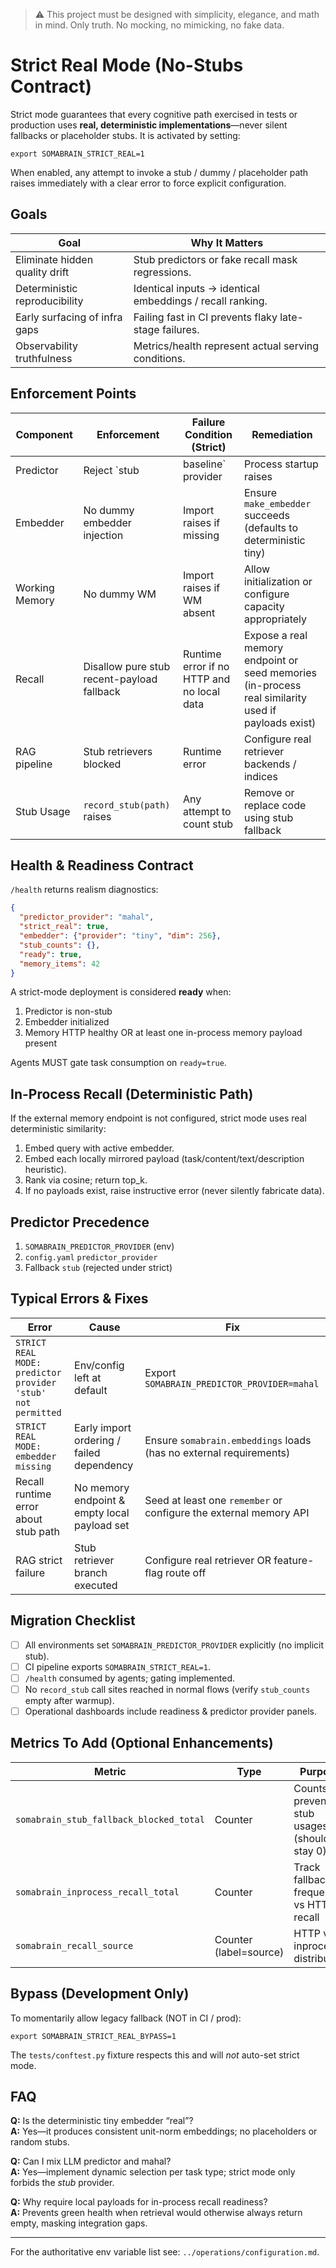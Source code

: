 > :warning: This project must be designed with simplicity, elegance, and math in mind. Only truth. No mocking, no mimicking, no fake data.

# Strict Real Mode (No-Stubs Contract)

Strict mode guarantees that every cognitive path exercised in tests or production uses **real, deterministic implementations**—never silent fallbacks or placeholder stubs. It is activated by setting:

```
export SOMABRAIN_STRICT_REAL=1
```

When enabled, any attempt to invoke a stub / dummy / placeholder path raises immediately with a
clear error to force explicit configuration.

## Goals
| Goal | Why It Matters |
|------|----------------|
| Eliminate hidden quality drift | Stub predictors or fake recall mask regressions. |
| Deterministic reproducibility | Identical inputs → identical embeddings / recall ranking. |
| Early surfacing of infra gaps | Failing fast in CI prevents flaky late-stage failures. |
| Observability truthfulness | Metrics/health represent actual serving conditions. |

## Enforcement Points
| Component | Enforcement | Failure Condition (Strict) | Remediation |
|-----------|-------------|-----------------------------|-------------|
| Predictor | Reject `stub|baseline` provider | Process startup raises | Set `SOMABRAIN_PREDICTOR_PROVIDER=mahal` or `llm` |
| Embedder | No dummy embedder injection | Import raises if missing | Ensure `make_embedder` succeeds (defaults to deterministic tiny) |
| Working Memory | No dummy WM | Import raises if WM absent | Allow initialization or configure capacity appropriately |
| Recall | Disallow pure stub recent-payload fallback | Runtime error if no HTTP and no local data | Expose a real memory endpoint or seed memories (in-process real similarity used if payloads exist) |
| RAG pipeline | Stub retrievers blocked | Runtime error | Configure real retriever backends / indices |
| Stub Usage | `record_stub(path)` raises | Any attempt to count stub | Remove or replace code using stub fallback |

## Health & Readiness Contract
`/health` returns realism diagnostics:
```json
{
  "predictor_provider": "mahal",
  "strict_real": true,
  "embedder": {"provider": "tiny", "dim": 256},
  "stub_counts": {},
  "ready": true,
  "memory_items": 42
}
```
A strict-mode deployment is considered **ready** when:
1. Predictor is non-stub
2. Embedder initialized
3. Memory HTTP healthy OR at least one in-process memory payload present

Agents MUST gate task consumption on `ready=true`.

## In-Process Recall (Deterministic Path)
If the external memory endpoint is not configured, strict mode uses real deterministic similarity:
1. Embed query with active embedder.
2. Embed each locally mirrored payload (task/content/text/description heuristic).
3. Rank via cosine; return top_k.
4. If no payloads exist, raise instructive error (never silently fabricate data).

## Predictor Precedence
1. `SOMABRAIN_PREDICTOR_PROVIDER` (env)
2. `config.yaml` `predictor_provider`
3. Fallback `stub` (rejected under strict)

## Typical Errors & Fixes
| Error | Cause | Fix |
|-------|-------|-----|
| `STRICT REAL MODE: predictor provider 'stub' not permitted` | Env/config left at default | Export `SOMABRAIN_PREDICTOR_PROVIDER=mahal` |
| `STRICT REAL MODE: embedder missing` | Early import ordering / failed dependency | Ensure `somabrain.embeddings` loads (has no external requirements) |
| Recall runtime error about stub path | No memory endpoint & empty local payload set | Seed at least one `remember` or configure the external memory API |
| RAG strict failure | Stub retriever branch executed | Configure real retriever OR feature-flag route off |

## Migration Checklist
- [ ] All environments set `SOMABRAIN_PREDICTOR_PROVIDER` explicitly (no implicit stub).
- [ ] CI pipeline exports `SOMABRAIN_STRICT_REAL=1`.
- [ ] `/health` consumed by agents; gating implemented.
- [ ] No `record_stub` call sites reached in normal flows (verify `stub_counts` empty after warmup).
- [ ] Operational dashboards include readiness & predictor provider panels.

## Metrics To Add (Optional Enhancements)
| Metric | Type | Purpose |
|--------|------|---------|
| `somabrain_stub_fallback_blocked_total` | Counter | Counts prevented stub usages (should stay 0) |
| `somabrain_inprocess_recall_total` | Counter | Track fallback frequency vs HTTP recall |
| `somabrain_recall_source` | Counter (label=source) | HTTP vs inprocess distribution |

## Bypass (Development Only)
To momentarily allow legacy fallback (NOT in CI / prod):
```
export SOMABRAIN_STRICT_REAL_BYPASS=1
```
The `tests/conftest.py` fixture respects this and will *not* auto-set strict mode.

## FAQ
**Q:** Is the deterministic tiny embedder “real”?  
**A:** Yes—it produces consistent unit-norm embeddings; no placeholders or random stubs.

**Q:** Can I mix LLM predictor and mahal?  
**A:** Yes—implement dynamic selection per task type; strict mode only forbids the *stub* provider.

**Q:** Why require local payloads for in-process recall readiness?  
**A:** Prevents green health when retrieval would otherwise always return empty, masking integration gaps.

---
For the authoritative env variable list see: `../operations/configuration.md`.
